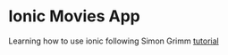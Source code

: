 # Ionic Movies App
Learning how to use ionic following Simon Grimm [tutorial](https://youtu.be/3QPbBJgNF94)
